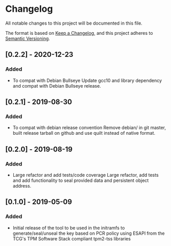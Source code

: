 # Changelog
All notable changes to this project will be documented in this file.

The format is based on [Keep a Changelog](https://keepachangelog.com/en/1.0.0/),
and this project adheres to [Semantic Versioning](https://semver.org/spec/v2.0.0.html).
## [0.2.2] - 2020-12-23
### Added
- To compat with Debian Bullseye
  Update gcc10 and library dependency and compat with Debian Bullseye release.

## [0.2.1] - 2019-08-30
### Added
- To compat with debian release convention
  Remove debian/ in git master, built release tarball on github and use quilt instead of native format.

## [0.2.0] - 2019-08-19
### Added
- Large refactor and add tests/code coverage
  Large refactor, add tests and add functionality to seal provided data and persistent object address.

## [0.1.0] - 2019-05-09
### Added
- Initial release of the tool to be used in the initramfs to generate/seal/unseal the key 
  based on PCR policy using ESAPI from the TCG's TPM Software Stack compliant tpm2-tss libraries 
